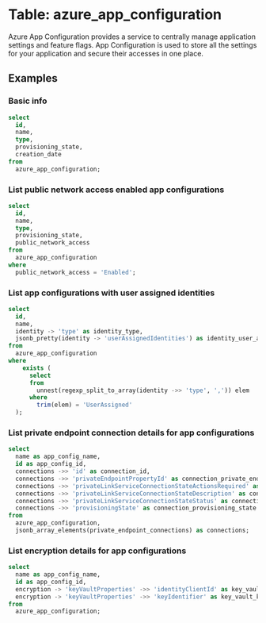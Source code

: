 # Table: azure_app_configuration

Azure App Configuration provides a service to centrally manage application settings and feature flags. App Configuration is used to store all the settings for your application and secure their accesses in one place.

## Examples

### Basic info

```sql
select
  id,
  name,
  type,
  provisioning_state,
  creation_date
from
  azure_app_configuration;
```

### List public network access enabled app configurations

```sql
select
  id,
  name,
  type,
  provisioning_state,
  public_network_access
from
  azure_app_configuration
where
  public_network_access = 'Enabled';
```

### List app configurations with user assigned identities

```sql
select
  id,
  name,
  identity -> 'type' as identity_type,
  jsonb_pretty(identity -> 'userAssignedIdentities') as identity_user_assigned_identities
from
  azure_app_configuration
where
    exists (
      select
      from
        unnest(regexp_split_to_array(identity ->> 'type', ',')) elem
      where
        trim(elem) = 'UserAssigned'
  );
```

### List private endpoint connection details for app configurations

```sql
select
  name as app_config_name,
  id as app_config_id,
  connections ->> 'id' as connection_id,
  connections ->> 'privateEndpointPropertyId' as connection_private_endpoint_property_id,
  connections ->> 'privateLinkServiceConnectionStateActionsRequired' as connection_actions_required,
  connections ->> 'privateLinkServiceConnectionStateDescription' as connection_description,
  connections ->> 'privateLinkServiceConnectionStateStatus' as connection_status,
  connections ->> 'provisioningState' as connection_provisioning_state
from
  azure_app_configuration,
  jsonb_array_elements(private_endpoint_connections) as connections;
```

### List encryption details for app configurations

```sql
select
  name as app_config_name,
  id as app_config_id,
  encryption -> 'keyVaultProperties' ->> 'identityClientId' as key_vault_identity_client_id,
  encryption -> 'keyVaultProperties' ->> 'keyIdentifier' as key_vault_key_identifier
from
  azure_app_configuration;
```
